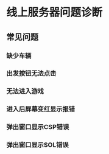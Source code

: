 # 线上服务器问题诊断



## 常见问题



### 缺少车辆

### 出发按钮无法点击

### 无法进入游戏

### 进入后屏幕变红显示报错

### 弹出窗口显示CSP错误

### 弹出窗口显示SOL错误